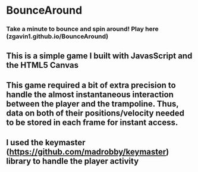# BounceAround
### Take a minute to bounce and spin around! Play here (zgavin1.github.io/BounceAround)
## This is a simple game I built with JavasScript and the HTML5 Canvas
## This game required a bit of extra precision to handle the almost instantaneous interaction between the player and the trampoline. Thus, data on both of their positions/velocity needed to be stored in each frame for instant access.

## I used the keymaster (https://github.com/madrobby/keymaster) library to handle the player activity 
